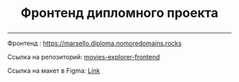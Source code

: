 # <p align="center">Фронтенд дипломного проекта</p>

___

Фронтенд : https://marsello.diploma.nomoredomains.rocks

<div><p>Ссылка на репозиторий: <a href="https://github.com/Markelov97Vad/movies-explorer-frontend">movies-explorer-frontend</a></p></div>
<div><p>Ссылка на макет в Figma: <a href="https://www.figma.com/file/KhjjZmPqyEVbgjxeQj7EWs/Diploma-for-YP?type=design&node-id=932%3A3320&t=oV7cdh9gN2dlHcsx-1">Link</a></p></div>